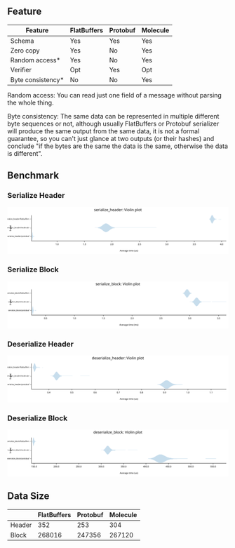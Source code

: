 ## Feature

| Feature           | FlatBuffers | Protobuf | Molecule |
|-------------------|-------------|----------|----------|
| Schema            | Yes         | Yes      | Yes      |
| Zero copy         | Yes         | No       | Yes      |
| Random access*    | Yes         | No       | Yes      |
| Verifier          | Opt         | Yes      | Opt      |
| Byte consistency* | No          | No       | Yes      |


Random access: You can read just one field of a message without parsing the whole thing.

Byte consistency: The same data can be represented in multiple different byte sequences or not, although usually FlatBuffers or Protobuf serializer will produce the same output from the same data, it is not a formal guarantee, so you can't just glance at two outputs (or their hashes) and conclude "if the bytes are the same the data is the same, otherwise the data is different".

## Benchmark

### Serialize Header
![serialize_header](images/serialize_header.svg)

### Serialize Block
![serialize_block](images/serialize_block.svg)

### Deserialize Header
![deserialize_header](images/deserialize_header.svg)

### Deserialize Block
![deserialize_block](images/deserialize_block.svg)

## Data Size
|        | FlatBuffers | Protobuf | Molecule |
|--------|-------------|----------|----------|
| Header | 352         | 253      | 304      |
| Block  | 268016      | 247356   | 267120   |
